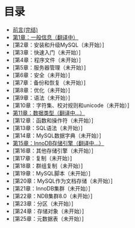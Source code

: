 # 目录

- [前言(完结)](preface.md)
- [第1章：一般信息（翻译中）](The_Introduction.md)
- [第2章：安装和升级MySQL（未开始）]
- [第3章：快速入门（未开始）]
- [第4章：程序文件（未开始）]
- [第5章：服务器管理（未开始）]
- [第6章：安全（未开始）]
- [第7章：备份和恢复（未开始）]
- [第8章：优化（未开始）]
- [第9章：语法（未开始）]
- [第10章：字符集、校对规则和unicode（未开始）]
- [第11章：数据类型（翻译中...）](data-types.md)
- [第12章：函数和操作符（未开始）]
- [第13章：SQL语法（未开始）]
- [第14章：MySQL数据字典（未开始）]
- [第15章：InnoDB存储引擎（翻译中...）](The_InnoDB_Storage_Engine.md)
- [第16章：其他存储引擎（未开始）]
- [第17章：复制（未开始）]
- [第18章：群组复制（未开始）]
- [第19章：MySQL脚本（未开始）]
- [第20章：MySQL作为文档存储（未开始）]
- [第21章：InnoDB集群（未开始）]
- [第22章：NDB集群8.0（未开始）]
- [第23章：分区（未开始）]
- [第24章：存储对象（未开始）]
- [第25章：元数据表（未开始）]
